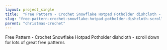 ```yaml
---
layout: project_single
title:  "Free Pattern - Crochet Snowflake Hotpad Potholder dishcloth - scroll down for lots of great free patterns"
slug: "free-pattern-crochet-snowflake-hotpad-potholder-dishcloth-scroll-down-for-lots-of-great"
parent: "christmas-crochet"
---
```

Free Pattern - Crochet Snowflake Hotpad Potholder dishcloth - scroll down for lots of great free patterns